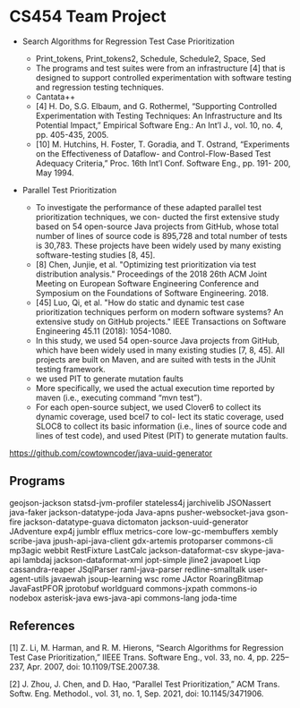 # CS454 Team Project

- Search Algorithms for Regression Test Case Prioritization

  - Print_tokens, Print_tokens2, Schedule, Schedule2, Space, Sed
  - The programs and test suites were from an infrastructure [4] that is designed to support controlled experimentation with software testing and regression testing techniques.
  - Cantata++
  - [4] H. Do, S.G. Elbaum, and G. Rothermel, “Supporting Controlled Experimentation with Testing Techniques: An Infrastructure and Its Potential Impact,” Empirical Software Eng.: An Int’l J., vol. 10, no. 4, pp. 405-435, 2005.
  - [10] M. Hutchins, H. Foster, T. Goradia, and T. Ostrand, “Experiments on the Effectiveness of Dataflow- and Control-Flow-Based Test Adequacy Criteria,” Proc. 16th Int’l Conf. Software Eng., pp. 191- 200, May 1994.

- Parallel Test Prioritization
  - To investigate the performance of these adapted parallel test prioritization techniques, we con- ducted the first extensive study based on 54 open-source Java projects from GitHub, whose total number of lines of source code is 895,728 and total number of tests is 30,783. These projects have been widely used by many existing software-testing studies [8, 45].
  - [8] Chen, Junjie, et al. "Optimizing test prioritization via test distribution analysis." Proceedings of the 2018 26th ACM Joint Meeting on European Software Engineering Conference and Symposium on the Foundations of Software Engineering. 2018.
  - [45] Luo, Qi, et al. "How do static and dynamic test case prioritization techniques perform on modern software systems? An extensive study on GitHub projects." IEEE Transactions on Software Engineering 45.11 (2018): 1054-1080.
  - In this study, we used 54 open-source Java projects from GitHub, which have been widely used in many existing studies [7, 8, 45]. All projects are built on Maven, and are suited with tests in the JUnit testing framework.
  - we used PIT to generate mutation faults
  - More specifically, we used the actual execution time reported by maven (i.e., executing command “mvn test”).
  - For each open-source subject, we used Clover6 to collect its dynamic coverage, used bcel7 to col- lect its static coverage, used SLOC8 to collect its basic information (i.e., lines of source code and lines of test code), and used Pitest (PIT) to generate mutation faults.

https://github.com/cowtowncoder/java-uuid-generator

## Programs

geojson-jackson
statsd-jvm-profiler
stateless4j
jarchivelib
JSONassert
java-faker
jackson-datatype-joda
Java-apns
pusher-websocket-java
gson-fire
jackson-datatype-guava
dictomaton
jackson-uuid-generator
JAdventure
exp4j
jumblr
efflux
metrics-core
low-gc-membuffers
xembly
scribe-java
jpush-api-java-client
gdx-artemis
protoparser
commons-cli
mp3agic
webbit
RestFixture
LastCalc
jackson-dataformat-csv
skype-java-api
lambdaj
jackson-dataformat-xml
jopt-simple
jline2
javapoet
Liqp
cassandra-reaper
JSqlParser
raml-java-parser
redline-smalltalk
user-agent-utils
javaewah
jsoup-learning
wsc
rome
JActor
RoaringBitmap
JavaFastPFOR
jprotobuf
worldguard
commons-jxpath
commons-io
nodebox
asterisk-java
ews-java-api
commons-lang
joda-time

## References

[1] Z. Li, M. Harman, and R. M. Hierons, “Search Algorithms for Regression Test Case Prioritization,” IIEEE Trans. Software Eng., vol. 33, no. 4, pp. 225–237, Apr. 2007, doi: 10.1109/TSE.2007.38.

[2] J. Zhou, J. Chen, and D. Hao, “Parallel Test Prioritization,” ACM Trans. Softw. Eng. Methodol., vol. 31, no. 1, Sep. 2021, doi: 10.1145/3471906.
